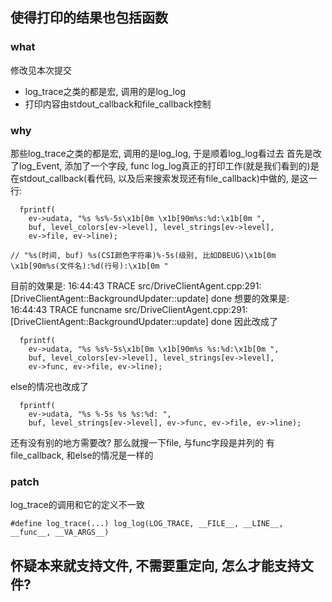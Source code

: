 ## 使得打印的结果也包括函数

### what
修改见本次提交

- log_trace之类的都是宏, 调用的是log_log
- 打印内容由stdout_callback和file_callback控制

### why
那些log_trace之类的都是宏, 调用的是log_log, 于是顺着log_log看过去
首先是改了log_Event, 添加了一个字段, func
log_log真正的打印工作(就是我们看到的)是在stdout_callback(看代码, 以及后来搜索发现还有file_callback)中做的, 是这一行:
```
  fprintf(
    ev->udata, "%s %s%-5s\x1b[0m \x1b[90m%s:%d:\x1b[0m ",
    buf, level_colors[ev->level], level_strings[ev->level],
    ev->file, ev->line);

// "%s(时间, buf) %s(CSI颜色字符串)%-5s(级别, 比如DBEUG)\x1b[0m \x1b[90m%s(文件名):%d(行号):\x1b[0m "
```

目前的效果是: 16:44:43 TRACE src/DriveClientAgent.cpp:291: [DriveClientAgent::BackgroundUpdater::update] done
想要的效果是:
16:44:43 TRACE funcname src/DriveClientAgent.cpp:291: [DriveClientAgent::BackgroundUpdater::update] done
因此改成了
```
  fprintf(
    ev->udata, "%s %s%-5s\x1b[0m \x1b[90m%s %s:%d:\x1b[0m ",
    buf, level_colors[ev->level], level_strings[ev->level],
    ev->func, ev->file, ev->line);
```
else的情况也改成了
```
  fprintf(
    ev->udata, "%s %-5s %s %s:%d: ",
    buf, level_strings[ev->level], ev->func, ev->file, ev->line);
```

还有没有别的地方需要改? 那么就搜一下file, 与func字段是并列的
有file_callback, 和else的情况是一样的

### patch
log_trace的调用和它的定义不一致
```
#define log_trace(...) log_log(LOG_TRACE, __FILE__, __LINE__, __func__, __VA_ARGS__)
```


## 怀疑本来就支持文件, 不需要重定向, 怎么才能支持文件?


